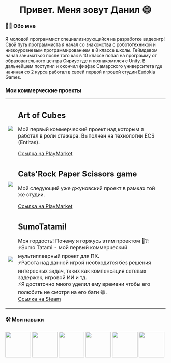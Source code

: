 <h1 align = "center">Привет. Меня зовут Данил 😄 </h1>

<h3 align="left">👩‍💻  Обо мне</h3>

###

<p align="left"> Я молодой программист специализирующийся на разработке видеоигр! Свой путь программиста я начал со знакомства с робототехникой и низкоуровневым программированием в 8 классе школы. 
  Геймдевом начал заниматься после того как в 10 классе попал на программу от образовательного центра Сириус где и познакомился с Unity. В дальнейшем поступил и окончил физфак Самарского университета где начиная со 2 курса работал
  в своей первой игровой студии Eudokia Games.

<h3 align="left">Мои коммерческие проекты</h3>


<table>
    <tr>
        <td>
          <img src="https://play-lh.googleusercontent.com/sWJLzad5X090JMdFSd_Jczd2zNLd5mGLxStRy0Qp_NmnZJwS94EtrVAUneGlpam8sfs=w240-h480-rw" style="max-width: 400px; max-height: 400px;">
        </td>
        <td>
            <h2>Art of Cubes</h2>
            <p>Мой первый коммерческий проект над которым я работал в роли стажера. Выполнен на технологии ECS (Entitas).</p>
          <a href="https://play.google.com/store/apps/details?id=com.EudokiaGames.ArtOfCub&hl=en">Ссылка на PlayMarket</a>
        </td>
    </tr>
    <tr>
        <td>
          <img src="https://play-lh.googleusercontent.com/C1OqXd3Q_8T0quMzF-W9II3T0rfLoSoFPDfWExWIuLqaH674f5_PA_-PT2ZcAOm9GsI=w240-h480-rw" style="max-width: 400px; max-height: 400px;">
        </td>
        <td>
            <h2>Cats'Rock Paper Scissors game</h2>
            <p>Мой следующий уже джуновский проект в рамках той же студии.</p>
          <a href="https://play.google.com/store/apps/details?id=com.EudokiaGames.KungFurClubNew&hl=en">Ссылка на PlayMarket</a>
        </td>
    </tr>

  <tr>
        <td>
          <img src=https://shared.akamai.steamstatic.com/store_item_assets/steam/apps/1707170/header.jpg?t=1724647107" style="max-width: 400px; max-height: 400px;">
        </td>
        <td>
            <h2>SumoTatami!</h2>
            <p>Моя гордость! Почему я горжусь этим проектом 🤔?:
<br> ⚡Sumo Tatami - мой первый коммерческий мультиплеерный проект для ПК.
<br> ⚡Работа над данной игрой необходится без решения интересных задач, таких как компенсация сетевых задержек, игровой ИИ и тд.
<br> ⚡Я достаточно много уделил ему времени чтобы его полюбить не смотря на его баги 😄.
<br> <a href="https://store.steampowered.com/app/1707170/Sumo_Tatami/">Ссылка на Steam</a>
        </td>
    </tr>
</table>


<h3 align="left">🛠 Мои навыки</h3>

###

<div align="left">
  <img src="https://skillicons.dev/icons?i=py" height="80" />
  <img src="https://skillicons.dev/icons?i=unity" height="80"/>
  <img src="https://skillicons.dev/icons?i=cs" height="80"/>
  <img src="https://skillicons.dev/icons?i=dotnet" height="80"/>
  <img src="https://skillicons.dev/icons?i=blender" height="80"/>
  <img src="https://skillicons.dev/icons?i=gitlab" height="80"/>
</div>



  <!--
  
  <br><br>- 🔭 Участвовал в бассейне Школы 21 от Сбера.<br>- 📚 Завершил курсы по веб-разработке Яндекс Практикум!<br>- ⚡ Являюсь старшим студентом на курсе Веб-разработки Яндекс Практикум.</p>
-->
<!--
**KobzarevFizDev/KobzarevFizDev** is a ✨ _special_ ✨ repository because its `README.md` (this file) appears on your GitHub profile.

Here are some ideas to get you started:

- 🔭 I’m currently working on ...
- 🌱 I’m currently learning ...
- 👯 I’m looking to collaborate on ...
- 🤔 I’m looking for help with ...
- 💬 Ask me about ...
- 📫 How to reach me: ...
- 😄 Pronouns: ...
- ⚡ Fun fact: ...
-->
